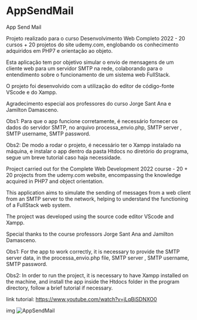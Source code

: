 # AppSendMail
App Send Mail


Projeto realizado para o curso Desenvolvimento Web Completo 2022 - 20 cursos + 20 projetos do site udemy.com, englobando os conhecimento adquiridos em PHP7 e orientação ao objeto.

Esta aplicação tem por objetivo simular o envio de mensagens de um cliente web para um servidor SMTP na rede, colaborando para o entendimento sobre o funcionamento de um sistema web FullStack.

O projeto foi desenvolvido com a utilização do  editor de código-fonte VScode e do Xampp.

Agradecimento especial aos professores do curso Jorge Sant Ana e Jamilton Damasceno. 

Obs1: Para que o app funcione corretamente, é necessário fornecer os dados do servidor SMTP, no arquivo processa_envio.php, SMTP server , SMTP username, SMTP password.

Obs2: De modo a rodar o projeto, é necessário ter o Xampp instalado na máquina, e instalar o app dentro da pasta Htdocs no diretório do programa, segue um breve tutorial caso haja necessidade.





Project carried out for the Complete Web Development 2022 course - 20 + 20 projects from the udemy.com website, encompassing the knowledge acquired in PHP7 and object orientation.

This application aims to simulate the sending of messages from a web client from an SMTP server to the network, helping to understand the functioning of a FullStack web system.

The project was developed using the source code editor VScode and Xampp.

Special thanks to the course professors Jorge Sant Ana and Jamilton Damasceno.


Obs1: For the app to work correctly, it is necessary to provide the SMTP server data, in the processa_envio.php file, SMTP server , SMTP username, SMTP password.

Obs2: In order to run the project, it is necessary to have Xampp installed on the machine, and install the app inside the Htdocs folder in the program directory, follow a brief tutorial if necessary.



link tutorial: https://www.youtube.com/watch?v=jLqBiSDNXO0


img
![AppSendMail](https://user-images.githubusercontent.com/75798052/200138720-ac46646c-fa70-4f2b-be9a-acaa9c8370fe.JPG)

